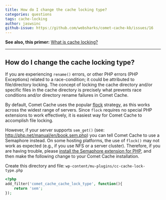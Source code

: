 ```yaml
---
title: How do I change the cache locking type?
categories: questions
tags: cache-locking
author: jaswsinc
github-issue: https://github.com/websharks/comet-cache-kb/issues/16
---
```


**See also, this primer:** [What is cache locking?](https://cometcache.com/kb-article/what-is-cache-locking/)

---

## How do I change the cache locking type?

If you are experiencing `rename()` errors, or other PHP errors (PHP Exceptions) related to a race-condition; it could be attributed to file/directory locking. The concept of locking the cache directory and/or specific files in the cache directory is precisely what prevents race conditions and/or directory rename failures in Comet Cache.

By default, Comet Cache uses the popular [flock](http://linux.die.net/man/2/flock) strategy, as this works across the widest range of servers. Since `flock` requires no special PHP extensions to work effectively, it is easiest way for Comet Cache to accomplish file locking.

However, if your server supports `sem_get()` (see: <http://php.net/manual/en/book.sem.php>) you can tell Comet Cache to use a Semaphore instead. On some hosting platforms, the use of `flock()` may not work as expected (e.g., if you use NFS or a server cluster). Therefore, if you are having trouble, please [install the Semaphore extension for PHP](http://php.net/manual/en/sem.installation.php), and then make the following change to your Comet Cache installation.

Create this directory and file:
`wp-content/mu-plugins/cc-cache-lock-type.php`

```php
<?php
add_filter('comet_cache_cache_lock_type', function(){
    return 'sem';
});
```
